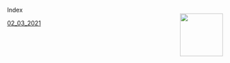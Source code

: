 Index         
<img align="right" width="100" height="100" src="[!
Alt Text](beast.jpg)">

[02_03_2021](2_3_21.md)


